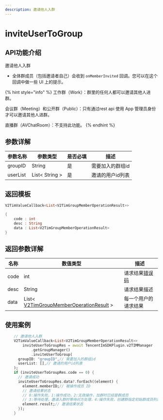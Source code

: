 ```yaml
---
description: 邀请他人入群
---
```


# inviteUserToGroup

## API功能介绍

邀请他人入群

* 全体群成员（包括邀请者自己）会收到 `onMemberInvited` 回调。您可以在这个回调中做一些 UI 上的提示。

{% hint style="info" %}
工作群（Work）：群里的任何人都可以邀请其他人进群。&#x20;

会议群（Meeting）和公开群（Public）：只有通过rest api 使用 App 管理员身份才可以邀请其他人进群。&#x20;

直播群（AVChatRoom）：不支持此功能。
{% endhint %}

## 参数详解

| 参数名称     | 参数类型           | 是否必填 | 描述        |
| -------- | -------------- | ---- | --------- |
| groupID  | String         | 是    | 需要加入的群组id |
| userList | List< String > | 是    | 邀请的用户id列表 |

## 返回模板

```dart
V2TimValueCallback<List<V2TimGroupMemberOperationResult>>

{
    code : int
    desc : String
    data : List<V2TimGroupMemberOperationResult>
}
```

## 返回参数详解

| 名称   | 数值类型                                                        | 描述                                                             |
| ---- | ----------------------------------------------------------- | -------------------------------------------------------------- |
| code | int                                                         | 请求结果[错误码](https://cloud.tencent.com/document/product/269/1671) |
| desc | String                                                      | 请求结果描述                                                         |
| data | List< [V2TimGroupMemberOperationResult](broken-reference) > | 每一个用户的请求结果                                                     |

## 使用案例  &#x20;

```dart
    // 邀请他人入群
    V2TimValueCallback<List<V2TimGroupMemberOperationResult>>
        inviteUserToGroupRes = await TencentImSDKPlugin.v2TIMManager
            .getGroupManager()
            .inviteUserToGroup(
      groupID: "groupID",// 需要加入的群组id
      userList: [],// 邀请的用户id列表
    );
    if (inviteUserToGroupRes.code == 0) {
      // 邀请成功
      inviteUserToGroupRes.data?.forEach((element) {
        element.memberID;// 被操作成员 ID
        // 邀请结果状态
        // 0:操作失败，1:操作成功，2:无效操作，加群时已经是群成员
        // 3:等待处理，邀请入群时等待对方处理，4:操作失败，创建群指定初始群成员列表或邀请入群时，被邀请者加入的群总数超限
        element.result;// 邀请结果状态
      });
    }
```
